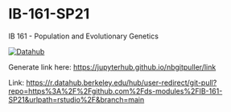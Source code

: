# IB-161-SP21
IB 161 -  Population and Evolutionary Genetics 


 [![Datahub](https://img.shields.io/badge/Launch-UCB%20Datahub-blue.svg)](https://r.datahub.berkeley.edu/hub/user-redirect/git-pull?repo=https%3A%2F%2Fgithub.com%2Fds-modules%2FIB-161-SP21&urlpath=rstudio%2F&branch=main)


Generate link here:
https://jupyterhub.github.io/nbgitpuller/link


Link: https://r.datahub.berkeley.edu/hub/user-redirect/git-pull?repo=https%3A%2F%2Fgithub.com%2Fds-modules%2FIB-161-SP21&urlpath=rstudio%2F&branch=main
